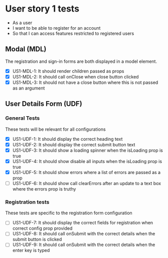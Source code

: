# User story 1 tests

- As a user
- I want to be able to register for an account
- So that I can access features restricted to registered users

## Modal (MDL)

The registration and sign-in forms are both displayed in a model element.

- [x] US1-MDL-1: It should render children passed as props
- [x] US1-MDL-2: It should call onClose when close button clicked
- [x] US1-MDL-3: It should not have a close button where this is not passed as an argument

## User Details Form (UDF)

### General Tests

These tests will be relevant for all configurations

- [x] US1-UDF-1: It should display the correct heading text
- [x] US1-UDF-2: It should display the correct submit button text
- [x] US1-UDF-3: It should show a loading spinner when the isLoading prop is true
- [x] US1-UDF-4: It should show disable all inputs when the isLoading prop is true
- [x] US1-UDF-5: It should show errors where a list of errors are passed as a prop
- [ ] US1-UDF-6: It should show call clearErrors after an update to a text box where the errors prop is truthy

### Registration tests

These tests are specific to the registration form configuration

- [ ] US1-UDF-7: It should display the correct fields for registration when correct config prop provided
- [ ] US1-UDF-8: It should call onSubmit with the correct details when the submit button is clicked
- [ ] US1-UDF-9: It should call onSubmit with the correct details when the enter key is typed
